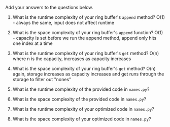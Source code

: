 Add your answers to the questions below.

1. What is the runtime complexity of your ring buffer's `append` method?
O(1) - always the same, input does not affect runtime

2. What is the space complexity of your ring buffer's `append` function?
O(1) - capacity is set before we run the append method, append only hits one index at a time

3. What is the runtime complexity of your ring buffer's `get` method?
O(n) where n is the capacity, increases as capacity increases

4. What is the space complexity of your ring buffer's `get` method?
O(n) again, storage increases as capacity increases and get runs through the storage to filter out "nones"


5. What is the runtime complexity of the provided code in `names.py`?

6. What is the space complexity of the provided code in `names.py`?

7. What is the runtime complexity of your optimized code in `names.py`?

8. What is the space complexity of your optimized code in `names.py`?
